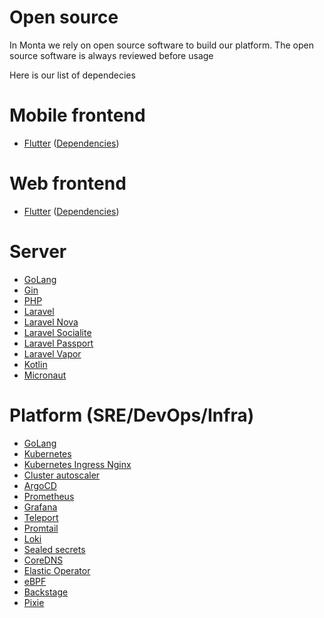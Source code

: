 # Open source

In Monta we rely on open source software to build our platform. The open source software is always reviewed before usage

Here is our list of dependecies 

# Mobile frontend

 - [Flutter](https://flutter.dev/) ([Dependencies](https://app.monta.app/mobile-dependencies))
  
# Web frontend

 - [Flutter](https://flutter.dev/) ([Dependencies](https://app.monta.app/static/hub-dependencies))
 
# Server 
 - [GoLang](https://golang.org)
 - [Gin](https://github.com/gin-gonic/gin)
 - [PHP](https://www.php.net)
 - [Laravel](https://laravel.com)
 - [Laravel Nova](https://nova.laravel.com)
 - [Laravel Socialite](https://laravel.com/docs/8.x/socialite)
 - [Laravel Passport](https://laravel.com/docs/8.x/passport)
 - [Laravel Vapor](https://vapor.laravel.com)
 - [Kotlin](https://kotlinlang.org)
 - [Micronaut](https://micronaut.io)

# Platform (SRE/DevOps/Infra)
 - [GoLang](https://golang.org)
 - [Kubernetes](https://kubernetes.io/)
 - [Kubernetes Ingress Nginx](https://github.com/kubernetes/ingress-nginx)
 - [Cluster autoscaler](https://github.com/kubernetes/autoscaler/tree/master/cluster-autoscaler)
 - [ArgoCD](https://github.com/argoproj/argo-cd)
 - [Prometheus](https://prometheus.io/)
 - [Grafana](https://grafana.com/)
 - [Teleport](https://goteleport.com/)
 - [Promtail](https://grafana.com/docs/loki/latest/clients/promtail/)
 - [Loki](https://grafana.com/oss/loki/)
 - [Sealed secrets](https://github.com/bitnami-labs/sealed-secrets)
 - [CoreDNS](https://coredns.io/)
 - [Elastic Operator](https://github.com/elastic/cloud-on-k8s)
 - [eBPF](https://ebpf.io/)
 - [Backstage](https://backstage.io/)
 - [Pixie](https://pixielabs.ai/)
